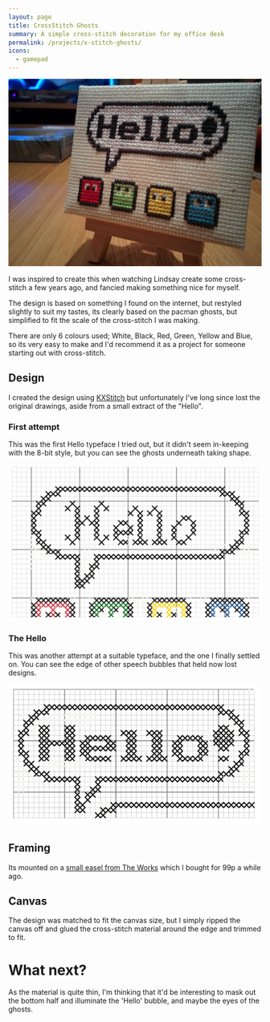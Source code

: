 ```yaml
---
layout: page
title: CrossStitch Ghosts
summary: A simple cross-stitch decoration for my office desk
permalink: /projects/x-stitch-ghosts/
icons:
  - gamepad
---
```


![Ghosts](/images/xstitch-ghosts.jpg)

I was inspired to create this when watching Lindsay create some cross-stitch a few years ago, and fancied making something nice for myself.

The design is based on something I found on the internet, but restyled slightly to suit my tastes, its clearly based on the pacman ghosts, but simplified to fit the scale of the cross-stitch I was making.


There are only 6 colours used; White, Black, Red, Green, Yellow and Blue, so its very easy to make and I'd recommend it as a project for someone starting out with cross-stitch.

## Design

I created the design using [KXStitch](https://userbase.kde.org/KXStitch) but unfortunately I've long since lost the original drawings, aside from a small extract of the "Hello".

### First attempt

This was the first Hello typeface I tried out, but it didn't seem in-keeping with the 8-bit style, but you can see the ghosts underneath taking shape.

![Hello Prototype with ghosts](/images/xstitch-hello-prototype1.png)

### The Hello

This was another attempt at a suitable typeface, and the one I finally settled on. You can see the edge of other speech bubbles that held now lost designs.

![Hello Prototype](/images/xstitch-hello-prototype2.png)

## Framing

Its mounted on a [small easel from The Works](http://www.theworks.co.uk/p/bulk-buy/12-boldmere-mini-canvases---9cm-x-7cm/kit04465) which I bought for 99p a while ago.

## Canvas
The design was matched to fit the canvas size, but I simply ripped the canvas off and glued the cross-stitch material around the edge and trimmed to fit.


# What next?

As the material is quite thin, I'm thinking that it'd be interesting to mask out the bottom half and illuminate the 'Hello' bubble, and maybe the eyes of the ghosts.
